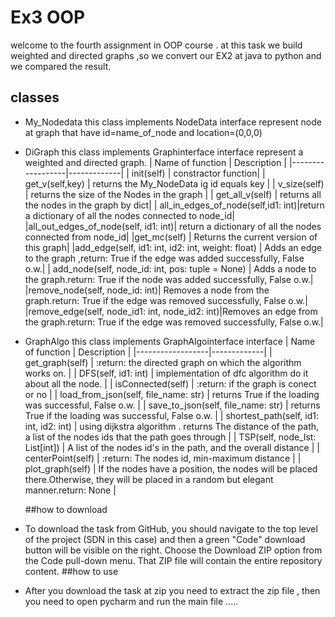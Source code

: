# Ex3 OOP
welcome to the fourth assignment in OOP course .
at this task we build weighted and directed graphs ,so we 
convert our EX2 at java to python and we compared the result.

## classes 
- My_Nodedata
  this class implements NodeData interface represent node at graph
  that have id=name_of_node and location=(0,0,0) 
  
 
- DiGraph
  this class implements Graphinterface interface represent a weighted
  and directed graph.
  | Name of function | Description |
  |------------------|-------------|
  | init(self)       | constractor function|
  | get_v(self,key)  | returns the My_NodeData ig id equals key |
  | v_size(self)     | returns the size of the Nodes in the graph |
  | get_all_v(self)  | returns all the nodes in the graph by dict|
  | all_in_edges_of_node(self,id1: int)|return a dictionary of all the nodes connected to node_id|
  |all_out_edges_of_node(self, id1: int)| return a dictionary of all the nodes connected from node_id|
  |get_mc(self) | Returns the current version of this graph|
  |add_edge(self, id1: int, id2: int, weight: float) | Adds an edge to the graph ,return: True if the edge was added successfully, False o.w.|
  | add_node(self, node_id: int, pos: tuple = None) |   Adds a node to the graph.return: True if the node was added successfully, False o.w.|
  |remove_node(self, node_id: int)| Removes a node from the graph.return: True if the edge was removed successfully, False o.w.|
  |remove_edge(self, node_id1: int, node_id2: int)|Removes an edge from the graph.return: True if the edge was removed successfully, False o.w.|
  
- GraphAlgo
  this class implements GraphAlgointerface interface 
 | Name of function | Description |
 |------------------|-------------|
 | get_graph(self)       | :return: the directed graph on which the algorithm works on. |
 |  DFS(self, id1: int)     | implementation of dfc algorithm do it about all the node. | 
 |  isConnected(self) | :return: if the graph is conect or no |
 | load_from_json(self, file_name: str)      | returns True if the loading was successful, False o.w. |
 |  save_to_json(self, file_name: str)      |  returns True if the loading was successful, False o.w. |
 |   shortest_path(self, id1: int, id2: int)       | using dijkstra algorithm . returns The distance of the path, a list of the nodes ids that the path goes through |
 | TSP(self, node_lst: List[int])     |  A list of the nodes id's in the path, and the overall distance |
 |  centerPoint(self)    | :return: The nodes id, min-maximum distance | 
 |  plot_graph(self)     |  If the nodes have a position, the nodes will be placed there.Otherwise, they will be placed in a random but elegant manner.return: None |
        

  ##how to download 
- To download the task from GitHub, you should navigate to the top level of the project (SDN in this case) and then a green "Code" download button will be visible on the right.
   Choose the Download ZIP option from the Code pull-down menu. That ZIP file will contain the entire repository content.
  ##how to use 
- After you download the task at zip you need to extract  the zip file , then you need 
  to open pycharm and run the main file .....

